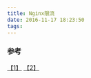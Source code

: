 ```yaml
---
title: Nginx限流
date: 2016-11-17 18:23:50
tags: 
---
```

### 参考
[【1】](http://www.bo56.com/%E4%BD%BF%E7%94%A8%E9%99%90%E6%B5%81%E7%AD%96%E7%95%A5%EF%BC%8C%E8%AE%A9%E7%B3%BB%E7%BB%9F%E6%9B%B4%E7%A8%B3%E5%AE%9A/) [【2】](http://jinnianshilongnian.iteye.com/blog/2305117)
